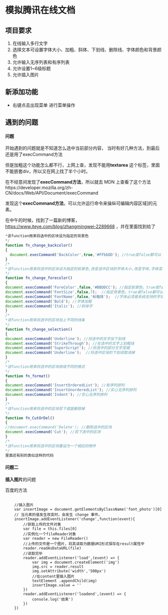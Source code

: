 # 模拟腾讯在线文档



## 项目要求

1. 在线输入多行文字
2. 选择文本可设置字体大小、加粗、斜体、下划线、删除线、字体颜色和背景颜色
3. 允许输入无序列表和有序列表
4. 允许设置1~6级标题
5. 允许插入图片



## 新添加功能

- 右键点击出现菜单 进行菜单操作

## 遇到的问题

#### 问题

开始遇到的问题就是不知道怎么选中当前部分内容，
当时有好几种方法，到最后还是用了execCommand方法



但是加粗这个功能怎么都不行，上网上查，发现不能用**textarea** 这个标签，里面不能嵌套div，所以又在网上找了半个小时。

在不经意间发现了**execCommand方法**，所以就去 MDN 上查看了这个方法https://developer.mozilla.org/zh-CN/docs/Web/API/Document/execCommand

发现这个**execCommand方法**，可以允许运行命令来操纵可编辑内容区域]的元素。

在中午的时候，找到了一篇新的博客，https://www.iteye.com/blog/zhangmingwei-2289668 ，并在里面找到给了

```js
*该function用来将选中的区块设为指定的背景色
*/
function fn_change_backcolor()
{
  document.execCommand('BackColor',true,'#FFbbDD'); //true或false都可以
}
/*
*该function用来将选中的区块设为指定的前景色,改变选中区块的字体大小,改变字体,字体变粗变斜
*/
function fn_change_forecolor()
{
document.execCommand('ForeColor',false,'#BBDDCC'); //指定前景色。true或false都可以
document.execCommand('FontSize',false,7);  //指定背景色。true或false都可以
document.execCommand('FontName',false,'标楷体');  //字体必须是系统支持的字体。true或false都可以
document.execCommand('Bold'); //字体加粗
document.execCommand('Italic'); //斜体字
}
/*
*该function用来将选中的区块加上不同的线条
*/
function fn_change_selection()
{
document.execCommand('Underline'); //将选中的文字加下划线
document.execCommand('StrikeThrough'); //在选中的文字上划粗线
document.execCommand('SuperScript'); //将选中的部分文字变细
document.execCommand('Underline');  //将选中区块的下划线取消掉
}
/*
*该function用来将选中的区块排成不同的格式
*/
function fn_format()
{
document.execCommand('InsertOrderedList'); //有序列排列
document.execCommand('InsertUnorderedList'); //实心无序列排列
document.execCommand('Indent'); //空心无序列排列
}
/*
*该function用来将选中的区块剪下或是删除掉
*/
function fn_CutOrDel()
{
//document.execCommand('Delete'); //删除选中的区块
document.execCommand('Cut'); //剪下选中的区块
}
/*
*该function用来将选中的区块重设为一个相应的物件
*/
里面还有别的类似这样的代码
```

#### 问题二 

**插入图片**的问题

百度的方法

```

    //插入图片
    var insertImage = document.getElementsByClassName('font_photo')[0]
    // 当元素的值发生改变时，会发生 change 事件。
    insertImage.addEventListener('change',function(event){
        //获取上传的文件对象
        var file = this.files[0]
        //实例化一个fileReader对象
        var reader = new FileReader()
        //上传的文件是一个图片，将其读取为数据URI形式保存在result属性中
        reader.readAsDataURL(file)
        //读取完毕
        reader.addEventListener('load',(event) => {
            var img = document.createElement('img')
            img.src = reader.result
            img.setAttribute('width','500px')
            //在content里插入图片
            textElement .appendChild(img)
            insertImage.value = ''
        })
        reader.addEventListener('loadend',(event) => {
            console.log('结束')
        })
    })

```























